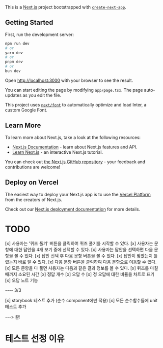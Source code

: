 This is a [Next.js](https://nextjs.org/) project bootstrapped with [`create-next-app`](https://github.com/vercel/next.js/tree/canary/packages/create-next-app).

## Getting Started

First, run the development server:

```bash
npm run dev
# or
yarn dev
# or
pnpm dev
# or
bun dev
```

Open [http://localhost:3000](http://localhost:3000) with your browser to see the result.

You can start editing the page by modifying `app/page.tsx`. The page auto-updates as you edit the file.

This project uses [`next/font`](https://nextjs.org/docs/basic-features/font-optimization) to automatically optimize and load Inter, a custom Google Font.

## Learn More

To learn more about Next.js, take a look at the following resources:

- [Next.js Documentation](https://nextjs.org/docs) - learn about Next.js features and API.
- [Learn Next.js](https://nextjs.org/learn) - an interactive Next.js tutorial.

You can check out [the Next.js GitHub repository](https://github.com/vercel/next.js/) - your feedback and contributions are welcome!

## Deploy on Vercel

The easiest way to deploy your Next.js app is to use the [Vercel Platform](https://vercel.com/new?utm_medium=default-template&filter=next.js&utm_source=create-next-app&utm_campaign=create-next-app-readme) from the creators of Next.js.

Check out our [Next.js deployment documentation](https://nextjs.org/docs/deployment) for more details.

# TODO

[x] 사용자는 '퀴즈 풀기' 버튼을 클릭하여 퀴즈 풀기를 시작할 수 있다.
[x] 사용자는 문항에 대한 답안을 4개 보기 중에 선택할 수 있다.
[x] 사용자는 답안을 선택하면 다음 문항을 볼 수 있다.
  [x] 답안 선택 후 다음 문항 버튼을 볼 수 있다.
  [x] 답안이 맞았는지 틀렸는지 바로 알 수 있다.
  [x] 다음 문항 버튼을 클릭하여 다음 문항으로 이동할 수 있다.
[x] 모든 문항을 다 풀면 사용자는 다음과 같은 결과 정보를 볼 수 있다.
  [x] 퀴즈를 마칠 때까지 소요된 시간
  [x] 정답 개수
  [x] 오답 수
  [x] 정 오답에 대한 비율을 차트로 표기
[x] 오답 노트 기능

---- 3/3

[x] storybook 테스트 추가 (순수 component에만 적용)
[x] 모든 순수함수들에 unit 테스트 추가

---> 끝!

# 테스트 선정 이유
